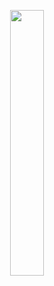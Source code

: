 <p align="center" width="100%">
    <img width="33%" src="https://avatars.githubusercontent.com/u/87151627?s=400&u=51a5b806093287047b532a40df69e89bc6f37699"> 
</p>
